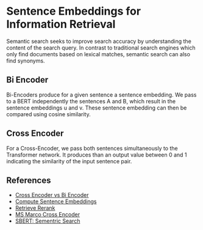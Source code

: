 # Sentence Embeddings for Information Retrieval

Semantic search seeks to improve search accuracy by understanding the content of the search query.
In contrast to traditional search engines which only find documents based on lexical matches, semantic search can also find synonyms.

## Bi Encoder

Bi-Encoders produce for a given sentence a sentence embedding.
We pass to a BERT independently the sentences A and B, which result in the sentence embeddings u and v.
These sentence embedding can then be compared using cosine similarity.

## Cross Encoder

For a Cross-Encoder, we pass both sentences simultaneously to the Transformer network.
It produces than an output value between 0 and 1 indicating the similarity of the input sentence pair.

## References

- [Cross Encoder vs Bi Encoder](https://www.sbert.net/examples/applications/cross-encoder/README.html)
- [Compute Sentence Embeddings](https://www.sbert.net/examples/applications/computing-embeddings/README.html)
- [Retrieve Rerank](https://www.sbert.net/examples/applications/retrieve_rerank/README.html)
- [MS Marco Cross Encoder](https://www.sbert.net/docs/pretrained-models/ce-msmarco.html)
- [SBERT: Sementric Search](https://www.sbert.net/examples/applications/semantic-search/README.html)
